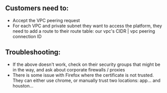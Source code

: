 ## Customers need to:

- Accept the VPC peering request
- For each VPC and private subnet they want to access the platform, they need to add a route to their route table: our vpc's CIDR | vpc peering connection ID

## Troubleshooting:

- If the above doesn't work, check on their security groups that might be in the way, and ask about corporate firewalls / proxies
- There is some issue with Firefox where the certificate is not trusted. They can either use chrome, or manually trust two locations: app... and houston...
